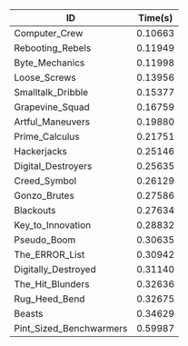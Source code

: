 |ID|Time(s)|
|-|-|
|Computer_Crew|0.10663|
|Rebooting_Rebels|0.11949|
|Byte_Mechanics|0.11998|
|Loose_Screws|0.13956|
|Smalltalk_Dribble|0.15377|
|Grapevine_Squad|0.16759|
|Artful_Maneuvers|0.19880|
|Prime_Calculus|0.21751|
|Hackerjacks|0.25146|
|Digital_Destroyers|0.25635|
|Creed_Symbol|0.26129|
|Gonzo_Brutes|0.27586|
|Blackouts|0.27634|
|Key_to_Innovation|0.28832|
|Pseudo_Boom|0.30635|
|The_ERROR_List|0.30942|
|Digitally_Destroyed|0.31140|
|The_Hit_Blunders|0.32636|
|Rug_Heed_Bend|0.32675|
|Beasts|0.34629|
|Pint_Sized_Benchwarmers|0.59987|
